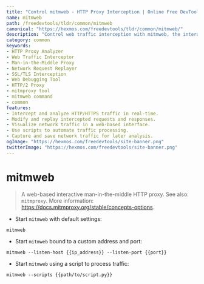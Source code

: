 ```yaml
---
title: "Control mitmweb - HTTP Proxy Interception | Online Free DevTools by Hexmos"
name: mitmweb
path: /freedevtools/tldr/common/mitmweb
canonical: "https://hexmos.com/freedevtools/tldr/common/mitmweb/"
description: "Control web traffic interception with mitmweb, the interactive HTTP proxy. Analyze, modify, and replay network requests. Free online tool, no registration required."
category: common
keywords:
- HTTP Proxy Analyzer
- Web Traffic Interceptor
- Man-in-the-Middle Proxy
- Network Request Replayer
- SSL/TLS Interception
- Web Debugging Tool
- HTTP/2 Proxy
- mitmproxy tool
- mitmweb command
- common
features:
- Intercept and analyze HTTP/HTTPS traffic in real-time.
- Modify and replay intercepted requests and responses.
- Visualize network traffic in a web-based interface.
- Use scripts to automate traffic processing.
- Capture and save network traffic for later analysis.
ogImage: "https://hexmos.com/freedevtools/site-banner.png"
twitterImage: "https://hexmos.com/freedevtools/site-banner.png"
---
```


# mitmweb

> A web-based interactive man-in-the-middle HTTP proxy.
> See also: `mitmproxy`.
> More information: <https://docs.mitmproxy.org/stable/concepts-options>.

- Start `mitmweb` with default settings:

`mitmweb`

- Start `mitmweb` bound to a custom address and port:

`mitmweb --listen-host {{ip_address}} --listen-port {{port}}`

- Start `mitmweb` using a script to process traffic:

`mitmweb --scripts {{path/to/script.py}}`
